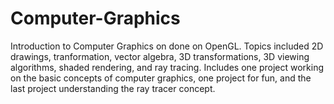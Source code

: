 # Computer-Graphics
Introduction to Computer Graphics on done on OpenGL. Topics included 2D drawings, tranformation, vector algebra, 3D transformations, 3D viewing algorithms, shaded rendering, and ray tracing. Includes one project working on the basic concepts of computer graphics, one project for fun, and the last project understanding the ray tracer concept.
